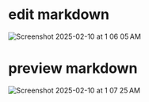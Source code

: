 # edit markdown
![Screenshot 2025-02-10 at 1 06 05 AM](https://github.com/user-attachments/assets/b46a8ad6-8f36-407b-aba8-d190cf278f9b)
# preview markdown
![Screenshot 2025-02-10 at 1 07 25 AM](https://github.com/user-attachments/assets/c6496055-1fb7-47b8-939d-7ed83f690ec5)
